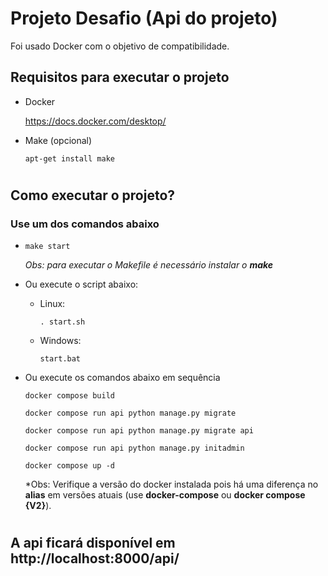 # Projeto Desafio (Api do projeto)

Foi usado Docker com o objetivo de compatibilidade.

## Requisitos para executar o projeto

- Docker

    https://docs.docker.com/desktop/

    
- Make (opcional)

    ```apt-get install make```
#
## Como executar o projeto?

### Use um dos comandos abaixo

* ```make start```

    *Obs: para executar o Makefile é necessário instalar o **make***

* Ou execute o script abaixo:

    * Linux: 
        
        ```. start.sh```


    * Windows: 
        
        ```start.bat```
        
* Ou execute os comandos abaixo em sequência

    ```docker compose build```

    ```docker compose run api python manage.py migrate```

    ```docker compose run api python manage.py migrate api```

    ```docker compose run api python manage.py initadmin```

    ```docker compose up -d```

    *Obs: Verifique a versão do docker instalada pois há uma diferença no **alias** em versões atuais (use **docker-compose** ou **docker compose {V2}**).

#
## A api ficará disponível em http://localhost:8000/api/


